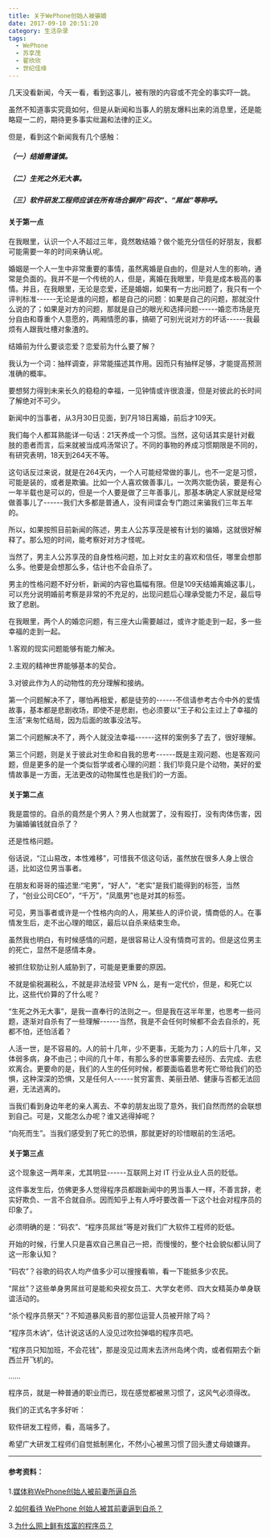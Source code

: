 ```yaml
---
title: 关于WePhone创始人被骗婚
date: 2017-09-10 20:51:20
category: 生活杂录
tags:
  - WePhone
  - 苏享茂
  - 翟欣欣
  - 世纪佳缘
---
```


几天没看新闻，今天一看，看到这事儿，被有限的内容或不完全的事实吓一跳。

虽然不知道事实究竟如何，但是从新闻和当事人的朋友爆料出来的消息里，还是能略窥一二的，期待更多事实纰漏和法律的正义。

但是，看到这个新闻我有几个感触：

##### （一）结婚需谨慎。

##### （二）生死之外无大事。

##### （三）软件研发工程师应该在所有场合摒弃“码农”、“屌丝”等称呼。


<!--more-->

#### 关于第一点

在我眼里，认识一个人不超过三年，竟然敢结婚？做个能充分信任的好朋友，我都可能需要一年的时间来确认呢。

婚姻是一个人一生中非常重要的事情，虽然离婚是自由的，但是对人生的影响，通常是负面的。我并不是一个传统的人，但是，离婚在我眼里，毕竟是成本极高的事情。并且，在我眼里，无论是恋爱，还是婚姻，如果有一方出问题了，我只有一个评判标准------无论是谁的问题，都是自己的问题：如果是自己的问题，那就没什么说的了；如果是对方的问题，那就是自己的眼光和选择问题------婚恋市场是充分自由和尊重个人意愿的，两厢情愿的事，搞砸了可别光说对方的坏话------我最烦有人跟我吐槽对象渣的。

结婚前为什么要谈恋爱？恋爱前为什么要了解？

我认为一个词：抽样调查，非常能描述其作用。因而只有抽样足够，才能提高预测准确的概率。

要想努力得到未来长久的稳稳的幸福，一见钟情或许很浪漫，但是对彼此的长时间了解绝对不可少。

新闻中的当事者，从3月30日见面，到7月18日离婚，前后才109天。

我们每个人都耳熟能详一句话：21天养成一个习惯。当然，这句话其实是针对截肢的患者而言，后来就被当成鸡汤常识了。不同的事物的养成习惯期限是不同的，有研究表明，18天到264天不等。

这句话反过来说，就是在264天内，一个人可能经常做的事儿，也不一定是习惯，可能是装的，或者是欺骗。比如一个人喜欢做善事儿，一次两次能伪装，要是有心一年半载也是可以的，但是一个人要是做了三年善事儿，那基本确定人家就是经常做善事儿了------我们大多都是普通人，没有间谍会专门跑过来骗我们三年五年的。

所以，如果按照目前新闻的陈述，男主人公苏享茂是被有计划的骗婚，这就很好解释了。那么短的时间，能考察好对方才怪呢。

当然了，男主人公苏享茂的自身性格问题，加上对女主的喜欢和信任，哪里会想那么多。他要是会想那么多，估计也不会自杀了。

男主的性格问题不好分析，新闻的内容也篇幅有限。但是109天结婚离婚这事儿，可以充分说明婚前考察是非常的不充足的，出现问题后心理承受能力不足，最后导致了悲剧。

在我眼里，两个人的婚恋问题，有三座大山需要越过，或许才能走到一起，多一些幸福的走到一起。

1.客观的现实问题能够有能力解决。

2.主观的精神世界能够基本的契合。

3.对彼此作为人的动物性的充分理解和接纳。

第一个问题解决不了，哪怕再相爱，都是徒劳的------不信请参考古今中外的爱情故事，基本都是悲剧收场，即使不是悲剧，也必须要以“王子和公主过上了幸福的生活”来匆忙结局，因为后面的故事没法写。

第二个问题解决不了，两个人就没法幸福------这样的案例多了去了，很好理解。

第三个问题，则是关于彼此对生命和自我的思考------既是主观问题、也是客观问题，但是更多的是一个类似哲学或者心理的问题：我们毕竟只是个动物，美好的爱情故事是一方面，无法更改的动物属性也是我们的一方面。

#### 关于第二点

我是震惊的。自杀的竟然是个男人？男人也就罢了，没有殴打，没有肉体伤害，因为骗婚骗钱就自杀了？

还是性格问题。

俗话说，“江山易改，本性难移”，可惜我不信这句话，虽然放在很多人身上很合适，比如这位男当事者。

在朋友和哥哥的描述里:“宅男”，“好人”，“老实”是我们能得到的标签，当然了，“创业公司CEO”，“千万”，“凤凰男”也是对其的标签。

可见，男当事者或许是一个性格内向的人，用某些人的评价说，情商低的人。在事情发生后，走不出心理的暗区，最后以自杀来结束生命。

虽然我也明白，有时候感情的问题，是很容易让人没有情商可言的。但是这位男主的死亡，显然不是感情本身。

被抓住软肋让别人威胁到了，可能是更重要的原因。

不就是偷税漏税么，不就是非法经营 VPN 么，是有一定代价，但是，和死亡以比，这些代价算的了什么呢？

“生死之外无大事”，是我一直奉行的法则之一。但是我在这半年里，也思考一些问题，逐渐对自杀有了一些理解------当然，我是不会任何时候都不会去自杀的，死都不怕，还怕活着？

人活一世，是不容易的。人的前十几年，少不更事，无能为力；人的后十几年，又体弱多病，身不由己；中间的几十年，有那么多的世事需要去经历、去完成、去悲欢离合。更要命的是，我们的人生的任何时候，都要面临着思考死亡带给我们的恐惧，这种深深的恐惧，又是任何人------贫穷富贵、美丽丑陋、健康与否都无法回避，无法逃离的。

当我们看到身边年老的亲人离去、不幸的朋友出现了意外，我们自然而然的会联想到自己。可是，又能怎么办呢？谁又逃得掉呢？

“向死而生”。当我们感受到了死亡的恐惧，那就更好的珍惜眼前的生活吧。

#### 关于第三点

这个现象这一两年来，尤其明显------互联网上对 IT 行业从业人员的贬低。

这件事发生后，仿佛更多人觉得程序员都跟新闻中的男当事人一样，不善言辞，老实好欺负、一言不合就自杀。因而知乎上有人呼吁要改善一下这个社会对程序员的印象了。

必须明确的是：“码农”、“程序员屌丝”等是对我们广大软件工程师的贬低。

开始的时候，行里人只是喜欢自己黑自己一把，而慢慢的，整个社会貌似都认同了这一形象认知？

“码农”？谷歌的码农人均产值多少可以搜搜看嘛，看一下能抵多少农民。

“屌丝”？这些单身男屌丝可是能和央视女员工、大学女老师、四大女精英办单身联谊活动的。

“杀个程序员祭天”？不知道暴风影音的那位运营人员被开除了吗？

“程序员木讷”，估计说这话的人没见过吹拉弹唱的程序员吧。

“程序员只知加班，不会花钱”，那是没见过周末去济州岛烤个肉，或者假期去个新西兰开飞机的。

......

程序员，就是一种普通的职业而已，现在感觉都被黑习惯了，这风气必须得改。

我们的正式名字多好听：

软件研发工程师，看，高端多了。

希望广大研发工程师们自觉抵制黑化，不然小心被黑习惯了回头遭丈母娘嫌弃。

---
#### 参考资料：

1.[媒体称WePhone创始人被前妻所逼自杀](http://tech.qq.com/a/20170909/016462.htm?winzoom=1)

2.[如何看待 WePhone 创始人被其前妻逼到自杀？](https://www.zhihu.com/question/65089674/answer/227496966)

3.[为什么网上鲜有炫富的程序员？](https://www.zhihu.com/question/30692237)
